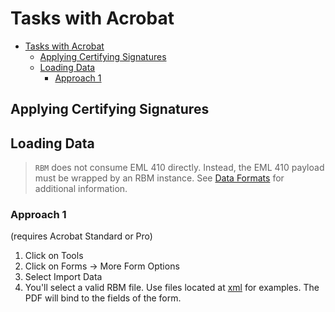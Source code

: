 # Tasks with Acrobat

<!-- TOC -->

- [Tasks with Acrobat](#tasks-with-acrobat)
    - [Applying Certifying Signatures](#applying-certifying-signatures)
    - [Loading Data](#loading-data)
        - [Approach 1](#approach-1)

<!-- /TOC -->

## Applying Certifying Signatures

## Loading Data

> `RBM` does not consume EML 410 directly. Instead, the EML 410 payload must be wrapped by an RBM instance.  See [Data Formats](./DATA_FORMATS.md) for additional information.

### Approach 1

(requires Acrobat Standard or Pro)

1. Click on Tools
2. Click on Forms -> More Form Options
3. Select Import Data
4. You'll select a valid RBM file. Use files located at [xml](../xml) for examples. The PDF will bind to the fields of the form.
